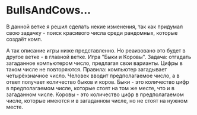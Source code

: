 # BullsAndCows...


В данной ветке я решил сделать некие изменения, так как придумал свою задачку - поиск красивого числа среди рандомных, которые создаёт комп. 

А так описание игры ниже представленно. Но реаизовано это будет в другое ветке - в главной ветке. 
Игра "Быки и Коровы". Задача: отгадать загаданное компьютером число, предлагая свои варианты. Цифры в таком числе не повторяются. Правила: компьютер загадывает четырёхзначное число. Человек вводит предполагаемое число, а в ответ получает количество быков и коров. Быки - это количество цифр в предполагаемом числе, которые стоят на том же месте, что и в загаданном числе. Коровы - это количество цифр в предполагаемом числе, которые имеются и в загаданном числе, но не стоят на нужном месте.
